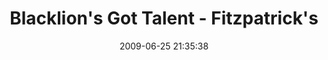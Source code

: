 ---
id: 72157637870183755
title: Blacklion's Got Talent - Fitzpatrick's
cover: https://farm3.staticflickr.com/2834/10960100485_62caa3ddba_q.jpg
date: 2009-06-25 21:35:38
photos:
  - thumbnail: https://farm3.staticflickr.com/2834/10960100485_62caa3ddba_q.jpg
    original: https://farm3.staticflickr.com/2834/10960100485_9a152614c0_o.jpg
    title: Blacklionsgottalent001
  - thumbnail: https://farm4.staticflickr.com/3830/10960100375_47953e62d7_q.jpg
    original: https://farm4.staticflickr.com/3830/10960100375_b41ab45fb5_o.jpg
    title: Blacklionsgottalent002
  - thumbnail: https://farm8.staticflickr.com/7424/10960175916_67da671d95_q.jpg
    original: https://farm8.staticflickr.com/7424/10960175916_080d5a06ef_o.jpg
    title: Blacklionsgottalent003
  - thumbnail: https://farm3.staticflickr.com/2829/10960099445_004e0c927d_q.jpg
    original: https://farm3.staticflickr.com/2829/10960099445_2709e4088b_o.jpg
    title: Blacklionsgottalent005
  - thumbnail: https://farm8.staticflickr.com/7422/10960074415_1170b26e3a_q.jpg
    original: https://farm8.staticflickr.com/7422/10960074415_c59306a396_o.jpg
    title: Blacklionsgottalent008
  - thumbnail: https://farm6.staticflickr.com/5530/10960099025_cca9359b50_q.jpg
    original: https://farm6.staticflickr.com/5530/10960099025_92a471523d_o.jpg
    title: Blacklionsgottalent010
  - thumbnail: https://farm8.staticflickr.com/7425/10960098555_c5e0943373_q.jpg
    original: https://farm8.staticflickr.com/7425/10960098555_55665229fc_o.jpg
    title: Blacklionsgottalent012
  - thumbnail: https://farm6.staticflickr.com/5511/10960098125_4533343217_q.jpg
    original: https://farm6.staticflickr.com/5511/10960098125_2ec6d74173_o.jpg
    title: Blacklionsgottalent013
  - thumbnail: https://farm4.staticflickr.com/3742/10960173646_65d89df9ce_q.jpg
    original: https://farm4.staticflickr.com/3742/10960173646_53168aa8a4_o.jpg
    title: Blacklionsgottalent016
  - thumbnail: https://farm4.staticflickr.com/3694/10960097315_be059a295a_q.jpg
    original: https://farm4.staticflickr.com/3694/10960097315_042dcb1214_o.jpg
    title: Blacklionsgottalent017
  - thumbnail: https://farm6.staticflickr.com/5542/10960269794_86d9e72a93_q.jpg
    original: https://farm6.staticflickr.com/5542/10960269794_2117ef26a8_o.jpg
    title: Blacklionsgottalent018
  - thumbnail: https://farm8.staticflickr.com/7333/10960096695_ccd2b8771d_q.jpg
    original: https://farm8.staticflickr.com/7333/10960096695_f68c06d46f_o.jpg
    title: Blacklionsgottalent019
  - thumbnail: https://farm6.staticflickr.com/5542/10960172686_950b1eb6da_q.jpg
    original: https://farm6.staticflickr.com/5542/10960172686_f866c54002_o.jpg
    title: Blacklionsgottalent020
  - thumbnail: https://farm8.staticflickr.com/7417/10960172316_a7672eedaf_q.jpg
    original: https://farm8.staticflickr.com/7417/10960172316_47f3890acd_o.jpg
    title: Blacklionsgottalent021
  - thumbnail: https://farm3.staticflickr.com/2849/10960095865_eb5cac52fd_q.jpg
    original: https://farm3.staticflickr.com/2849/10960095865_2b0ac84ab1_o.jpg
    title: Blacklionsgottalent022
  - thumbnail: https://farm4.staticflickr.com/3758/10960171916_ca9cf3a219_q.jpg
    original: https://farm4.staticflickr.com/3758/10960171916_040b872e90_o.jpg
    title: Blacklionsgottalent023
  - thumbnail: https://farm4.staticflickr.com/3810/10960095125_8697964610_q.jpg
    original: https://farm4.staticflickr.com/3810/10960095125_d25ed768ce_o.jpg
    title: Blacklionsgottalent024
  - thumbnail: https://farm6.staticflickr.com/5481/10960247554_d57a26f276_q.jpg
    original: https://farm6.staticflickr.com/5481/10960247554_d36ddfd15a_o.jpg
    title: Blacklionsgottalent025
  - thumbnail: https://farm6.staticflickr.com/5540/10960267564_e6ae5e8008_q.jpg
    original: https://farm6.staticflickr.com/5540/10960267564_4670817176_o.jpg
    title: Blacklionsgottalent026
  - thumbnail: https://farm8.staticflickr.com/7300/10960267424_aa9993544c_q.jpg
    original: https://farm8.staticflickr.com/7300/10960267424_849b5cec42_o.jpg
    title: Blacklionsgottalent027
  - thumbnail: https://farm4.staticflickr.com/3696/10960170526_3ce6cf75a2_q.jpg
    original: https://farm4.staticflickr.com/3696/10960170526_65788a20b1_o.jpg
    title: Blacklionsgottalent028
  - thumbnail: https://farm4.staticflickr.com/3747/10960093595_b73d874390_q.jpg
    original: https://farm4.staticflickr.com/3747/10960093595_c6c8ea45cb_o.jpg
    title: Blacklionsgottalent029
  - thumbnail: https://farm6.staticflickr.com/5540/10960266124_edb31f5a91_q.jpg
    original: https://farm6.staticflickr.com/5540/10960266124_797d8a55d8_o.jpg
    title: Blacklionsgottalent030
  - thumbnail: https://farm4.staticflickr.com/3748/10960092975_6a353a2de0_q.jpg
    original: https://farm4.staticflickr.com/3748/10960092975_fe5576d3f5_o.jpg
    title: Blacklionsgottalent031
  - thumbnail: https://farm3.staticflickr.com/2814/10960265854_336111909c_q.jpg
    original: https://farm3.staticflickr.com/2814/10960265854_b14db06be5_o.jpg
    title: Blacklionsgottalent032
  - thumbnail: https://farm4.staticflickr.com/3719/10960092285_3e19353f34_q.jpg
    original: https://farm4.staticflickr.com/3719/10960092285_23dd0ac195_o.jpg
    title: Blacklionsgottalent033
  - thumbnail: https://farm4.staticflickr.com/3767/10960091935_1ea86d207a_q.jpg
    original: https://farm4.staticflickr.com/3767/10960091935_e9d60e58a3_o.jpg
    title: Blacklionsgottalent034
  - thumbnail: https://farm3.staticflickr.com/2828/10960168366_ec9b84dc3b_q.jpg
    original: https://farm3.staticflickr.com/2828/10960168366_42d5fb42dc_o.jpg
    title: Blacklionsgottalent035
  - thumbnail: https://farm8.staticflickr.com/7289/10960168006_263dc3887b_q.jpg
    original: https://farm8.staticflickr.com/7289/10960168006_3458cd15a9_o.jpg
    title: Blacklionsgottalent036
  - thumbnail: https://farm8.staticflickr.com/7456/10960264204_283e00c4ba_q.jpg
    original: https://farm8.staticflickr.com/7456/10960264204_80e18d4594_o.jpg
    title: Blacklionsgottalent037
  - thumbnail: https://farm8.staticflickr.com/7300/10960264114_2d5b89b4af_q.jpg
    original: https://farm8.staticflickr.com/7300/10960264114_ee765a9d61_o.jpg
    title: Blacklionsgottalent038
  - thumbnail: https://farm8.staticflickr.com/7403/10960316943_db65639983_q.jpg
    original: https://farm8.staticflickr.com/7403/10960316943_5172ae747f_o.jpg
    title: Blacklionsgottalent039
  - thumbnail: https://farm8.staticflickr.com/7396/10960316643_6f506053b4_q.jpg
    original: https://farm8.staticflickr.com/7396/10960316643_24a7a8c2d4_o.jpg
    title: Blacklionsgottalent040
  - thumbnail: https://farm4.staticflickr.com/3675/10960262754_8cfd125977_q.jpg
    original: https://farm4.staticflickr.com/3675/10960262754_76b9c169c2_o.jpg
    title: Blacklionsgottalent041
  - thumbnail: https://farm8.staticflickr.com/7362/10960262394_b139a2479b_q.jpg
    original: https://farm8.staticflickr.com/7362/10960262394_ba6aaef5dc_o.jpg
    title: Blacklionsgottalent042
  - thumbnail: https://farm8.staticflickr.com/7371/10960261974_6be732ab5c_q.jpg
    original: https://farm8.staticflickr.com/7371/10960261974_0a5c390bdb_o.jpg
    title: Blacklionsgottalent043
  - thumbnail: https://farm4.staticflickr.com/3698/10960315423_fe385514d8_q.jpg
    original: https://farm4.staticflickr.com/3698/10960315423_217d94d97d_o.jpg
    title: Blacklionsgottalent044
  - thumbnail: https://farm8.staticflickr.com/7316/10960165316_a22f954c34_q.jpg
    original: https://farm8.staticflickr.com/7316/10960165316_4c111f4051_o.jpg
    title: Blacklionsgottalent045
  - thumbnail: https://farm6.staticflickr.com/5471/10960314653_e52f7047c9_q.jpg
    original: https://farm6.staticflickr.com/5471/10960314653_2c1ffc6a59_o.jpg
    title: Blacklionsgottalent046
  - thumbnail: https://farm6.staticflickr.com/5526/10960260714_cb1bdc157b_q.jpg
    original: https://farm6.staticflickr.com/5526/10960260714_02103ce51f_o.jpg
    title: Blacklionsgottalent047
  - thumbnail: https://farm3.staticflickr.com/2808/10960313763_80066a42e7_q.jpg
    original: https://farm3.staticflickr.com/2808/10960313763_51fc40795c_o.jpg
    title: Blacklionsgottalent048
  - thumbnail: https://farm4.staticflickr.com/3674/10960259804_23d14736bb_q.jpg
    original: https://farm4.staticflickr.com/3674/10960259804_2d9020b161_o.jpg
    title: Blacklionsgottalent049
  - thumbnail: https://farm8.staticflickr.com/7289/10960086785_a51a009a6c_q.jpg
    original: https://farm8.staticflickr.com/7289/10960086785_2896155f75_o.jpg
    title: Blacklionsgottalent050
  - thumbnail: https://farm8.staticflickr.com/7309/10960259334_fcef9ddd20_q.jpg
    original: https://farm8.staticflickr.com/7309/10960259334_1fd23dbde0_o.jpg
    title: Blacklionsgottalent051
  - thumbnail: https://farm4.staticflickr.com/3684/10960162896_26ed273540_q.jpg
    original: https://farm4.staticflickr.com/3684/10960162896_b3fff5dc34_o.jpg
    title: Blacklionsgottalent052
  - thumbnail: https://farm8.staticflickr.com/7377/10960312693_b9cff92cf3_q.jpg
    original: https://farm8.staticflickr.com/7377/10960312693_d09cc1f5d3_o.jpg
    title: Blacklionsgottalent053
  - thumbnail: https://farm8.staticflickr.com/7356/10960085665_73605e5c69_q.jpg
    original: https://farm8.staticflickr.com/7356/10960085665_b4748802e5_o.jpg
    title: Blacklionsgottalent054
  - thumbnail: https://farm8.staticflickr.com/7322/10960312113_81f9414b00_q.jpg
    original: https://farm8.staticflickr.com/7322/10960312113_59a4d7401e_o.jpg
    title: Blacklionsgottalent055
  - thumbnail: https://farm3.staticflickr.com/2893/10960161576_14294d9377_q.jpg
    original: https://farm3.staticflickr.com/2893/10960161576_b770eb4a21_o.jpg
    title: Blacklionsgottalent056
  - thumbnail: https://farm6.staticflickr.com/5508/10960161336_0326128929_q.jpg
    original: https://farm6.staticflickr.com/5508/10960161336_fec4f019ea_o.jpg
    title: Blacklionsgottalent058
  - thumbnail: https://farm8.staticflickr.com/7384/10960257704_6998906f3d_q.jpg
    original: https://farm8.staticflickr.com/7384/10960257704_419042c6cd_o.jpg
    title: Blacklionsgottalent059
  - thumbnail: https://farm4.staticflickr.com/3738/10960257114_d07bfd057c_q.jpg
    original: https://farm4.staticflickr.com/3738/10960257114_e44f1260b1_o.jpg
    title: Blacklionsgottalent060
  - thumbnail: https://farm3.staticflickr.com/2854/10960310603_5ef248ccf0_q.jpg
    original: https://farm3.staticflickr.com/2854/10960310603_ba36a0a48b_o.jpg
    title: Blacklionsgottalent061
  - thumbnail: https://farm6.staticflickr.com/5504/10960083465_3ed1377634_q.jpg
    original: https://farm6.staticflickr.com/5504/10960083465_62908367a6_o.jpg
    title: Blacklionsgottalent065
  - thumbnail: https://farm4.staticflickr.com/3817/10960310103_1c15d8592e_q.jpg
    original: https://farm4.staticflickr.com/3817/10960310103_87f13f6383_o.jpg
    title: Blacklionsgottalent066
  - thumbnail: https://farm8.staticflickr.com/7402/10960301643_62e3f0b880_q.jpg
    original: https://farm8.staticflickr.com/7402/10960301643_2f360201c8_o.jpg
    title: Blacklionsgottalent067
  - thumbnail: https://farm4.staticflickr.com/3804/10960256044_5c9b653768_q.jpg
    original: https://farm4.staticflickr.com/3804/10960256044_09bd13bdd8_o.jpg
    title: Blacklionsgottalent068
  - thumbnail: https://farm4.staticflickr.com/3834/10960309563_c5769414fa_q.jpg
    original: https://farm4.staticflickr.com/3834/10960309563_a5299009d8_o.jpg
    title: Blacklionsgottalent069
  - thumbnail: https://farm8.staticflickr.com/7380/10960255634_190f65a4f4_q.jpg
    original: https://farm8.staticflickr.com/7380/10960255634_380efb3420_o.jpg
    title: Blacklionsgottalent070
  - thumbnail: https://farm8.staticflickr.com/7355/10960158666_9942f7c608_q.jpg
    original: https://farm8.staticflickr.com/7355/10960158666_49cdf40c7b_o.jpg
    title: Blacklionsgottalent071
  - thumbnail: https://farm3.staticflickr.com/2810/10960081835_c42c52afd5_q.jpg
    original: https://farm3.staticflickr.com/2810/10960081835_03b538acb0_o.jpg
    title: Blacklionsgottalent072
  - thumbnail: https://farm4.staticflickr.com/3769/10960254544_00481b208d_q.jpg
    original: https://farm4.staticflickr.com/3769/10960254544_c959af23d1_o.jpg
    title: Blacklionsgottalent073
  - thumbnail: https://farm8.staticflickr.com/7367/10960307873_f6a856564f_q.jpg
    original: https://farm8.staticflickr.com/7367/10960307873_cf95ec31c4_o.jpg
    title: Blacklionsgottalent074
  - thumbnail: https://farm6.staticflickr.com/5517/10960157236_0a862b6b43_q.jpg
    original: https://farm6.staticflickr.com/5517/10960157236_6bb4cb2fa6_o.jpg
    title: Blacklionsgottalent075
  - thumbnail: https://farm3.staticflickr.com/2815/10960080325_483c59d28a_q.jpg
    original: https://farm3.staticflickr.com/2815/10960080325_98ceeed06a_o.jpg
    title: Blacklionsgottalent076
  - thumbnail: https://farm3.staticflickr.com/2825/10960079705_d4b0e6c6e9_q.jpg
    original: https://farm3.staticflickr.com/2825/10960079705_31551e7d7f_o.jpg
    title: Blacklionsgottalent077
  - thumbnail: https://farm6.staticflickr.com/5545/10960155886_73a49f5265_q.jpg
    original: https://farm6.staticflickr.com/5545/10960155886_23d6e69bd7_o.jpg
    title: Blacklionsgottalent078
  - thumbnail: https://farm8.staticflickr.com/7444/10960252124_0ba2726142_q.jpg
    original: https://farm8.staticflickr.com/7444/10960252124_a43eb7b406_o.jpg
    title: Blacklionsgottalent079
  - thumbnail: https://farm4.staticflickr.com/3813/10960078885_bfb748ed74_q.jpg
    original: https://farm4.staticflickr.com/3813/10960078885_9f199e199c_o.jpg
    title: Blacklionsgottalent080
  - thumbnail: https://farm3.staticflickr.com/2835/10960251564_3c596116d2_q.jpg
    original: https://farm3.staticflickr.com/2835/10960251564_71961aec07_o.jpg
    title: Blacklionsgottalent081
  - thumbnail: https://farm3.staticflickr.com/2853/10960078405_b91d89c2f5_q.jpg
    original: https://farm3.staticflickr.com/2853/10960078405_823bb4ef07_o.jpg
    title: Blacklionsgottalent082
  - thumbnail: https://farm4.staticflickr.com/3683/10960305033_5034966869_q.jpg
    original: https://farm4.staticflickr.com/3683/10960305033_c31e009e05_o.jpg
    title: Blacklionsgottalent083
  - thumbnail: https://farm8.staticflickr.com/7365/10960250494_db4fc75ba4_q.jpg
    original: https://farm8.staticflickr.com/7365/10960250494_cd5cd3aaaf_o.jpg
    title: Blacklionsgottalent084
  - thumbnail: https://farm8.staticflickr.com/7341/10960077005_6f1a767afe_q.jpg
    original: https://farm8.staticflickr.com/7341/10960077005_a3fc6ea725_o.jpg
    title: Blacklionsgottalent085
  - thumbnail: https://farm8.staticflickr.com/7359/10960076505_ac5f52e6eb_q.jpg
    original: https://farm8.staticflickr.com/7359/10960076505_68b39ed518_o.jpg
    title: Blacklionsgottalent086
  - thumbnail: https://farm8.staticflickr.com/7428/10960249444_f17f6c68da_q.jpg
    original: https://farm8.staticflickr.com/7428/10960249444_affd45af93_o.jpg
    title: Blacklionsgottalent087
  - thumbnail: https://farm4.staticflickr.com/3790/10960303403_977d57f771_q.jpg
    original: https://farm4.staticflickr.com/3790/10960303403_ba58bfc366_o.jpg
    title: Blacklionsgottalent088
  - thumbnail: https://farm8.staticflickr.com/7350/10960152716_1f44c57cdd_q.jpg
    original: https://farm8.staticflickr.com/7350/10960152716_492d01ea94_o.jpg
    title: Blacklionsgottalent089
  - thumbnail: https://farm6.staticflickr.com/5519/10960248574_8853da6357_q.jpg
    original: https://farm6.staticflickr.com/5519/10960248574_15b2be0db1_o.jpg
    title: Blacklionsgottalent090
  - thumbnail: https://farm3.staticflickr.com/2864/10960151656_50620d0919_q.jpg
    original: https://farm3.staticflickr.com/2864/10960151656_893a449366_o.jpg
    title: Blacklionsgottalent091
  - thumbnail: https://farm3.staticflickr.com/2826/10960074525_374faf8332_q.jpg
    original: https://farm3.staticflickr.com/2826/10960074525_d59ee26695_o.jpg
    title: Blacklionsgottalent092
  - thumbnail: https://farm4.staticflickr.com/3666/10960246534_22c9864e37_q.jpg
    original: https://farm4.staticflickr.com/3666/10960246534_57a33b2f84_o.jpg
    title: Blacklionsgottalent093
---